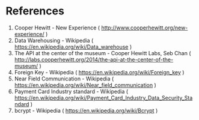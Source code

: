 # References

1. Cooper Hewitt - New Experience ( http://www.cooperhewitt.org/new-experience/ )
2. Data Warehousing - Wikipedia ( https://en.wikipedia.org/wiki/Data_warehouse )
3. The API at the center of the museum - Cooper Hewitt Labs, Seb Chan ( http://labs.cooperhewitt.org/2014/the-api-at-the-center-of-the-museum/ )
4. Foreign Key - Wikipedia ( https://en.wikipedia.org/wiki/Foreign_key )
5. Near Field Communication - Wikipedia ( https://en.wikipedia.org/wiki/Near_field_communication )
6. Payment Card Industry standard - Wikipedia ( https://en.wikipedia.org/wiki/Payment_Card_Industry_Data_Security_Standard )
7. bcrypt - Wikipedia ( https://en.wikipedia.org/wiki/Bcrypt )
